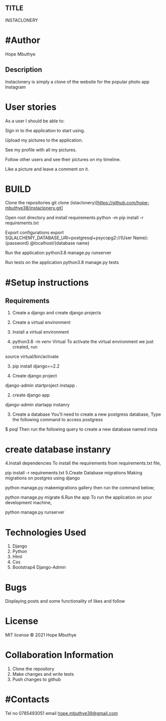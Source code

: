 ## TITLE
INSTACLONERY

# #Author
Hope Mbuthye

## Description

Instaclonery is simply a clone of the website for the popular photo app Instagram

# User stories
As a user I should be able to:

Sign in to the application to start using.

Upload my pictures to the application.

See my profile with all my pictures.

Follow other users and see their pictures on my timeline.

Like a picture and leave a comment on it.

# BUILD
Clone the repositories git clone (istaclonery)[https://github.com/hope-mbuthye38/instaclonery.git]

Open root directory and install requirements python -m pip install -r requirements.txt

Export configurations export SQLALCHEMY_DATABASE_URI=postgresql+psycopg2://{User Name}:{password}
@localhost/{database name}

Run the application python3.8 manage.py runserver

Run tests on the application python3.8 manage.py tests

 # #Setup instructions

 ## Requirements

1. Create a django and create django projects

2. Create a virtual environment

 1. Install a virtual environment

2. python3.8 -m venv Virtual
To activate the virtual environment we just created, run

source virtual/bin/activate

3. pip install django==2.2

1. Create django project

django-admin startproject instapp .

2. create django app 

django-admin startapp instanry

3. Create a database
You'll need to create a new postgress database, Type the following command to access postgress

 $ psql
Then run the following query to create a new database named insta

# create database instanry
4.Install dependencies
To install the requirements from requirements.txt file,

pip install -r requirements.txt
5.Create Database migrations
Making migrations on postgres using django

python manage.py makemigrations gallery
then run the command below;

python manage.py migrate
6.Run the app
To run the application on your development machine,

python manage.py runserver
 # Technologies Used
1. Django
2. Python
3. Html
4. Css 
5. Bootstrap4
Django-Admin
# Bugs
Displaying posts and some functionality of likes and follow

# License


MIT license © 2021 Hope Mbuthye

# Collaboration Information
1. Clone the repository
2. Make changes and write tests
3. Push changes to github

 # #Contacts
Tel no 0785493051
email hope.mbuthye39@gmail.com
